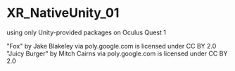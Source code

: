 # XR_NativeUnity_01
 using only Unity-provided packages on Oculus Quest 1

"Fox" by Jake Blakeley via poly.google.com is licensed under CC BY 2.0
"Juicy Burger" by Mitch Cairns via poly.google.com is licensed under CC BY 2.0
